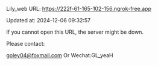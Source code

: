 Lily_web URL: https://222f-61-165-102-156.ngrok-free.app

Updated at: 2024-12-06 09:32:57

If you cannot open this URL, the server might be down.

Please contact: 

goley04@foxmail.com Or Wechat:GL_yeaH